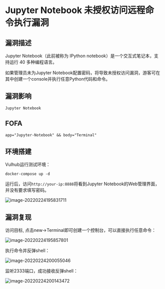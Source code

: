 # Jupyter Notebook 未授权访问远程命令执行漏洞

## 漏洞描述

Jupyter Notebook（此前被称为 IPython notebook）是一个交互式笔记本，支持运行 40 多种编程语言。

如果管理员未为Jupyter Notebook配置密码，将导致未授权访问漏洞，游客可在其中创建一个console并执行任意Python代码和命令。

## 漏洞影响

```
Jupyter Notebook
```

## FOFA

```
app="Jupyter-Notebook" && body="Terminal"
```

## 环境搭建

Vulhub运行测试环境：

```
docker-compose up -d
```

运行后，访问`http://your-ip:8888`将看到Jupyter Notebook的Web管理界面，并没有要求填写密码。

![image-20220224195831711](https://typora-1308934770.cos.ap-beijing.myqcloud.com/202202241958784.png)

## 漏洞复现

访问目标, 点击new→Terminal即可创建一个控制台，可以直接执行任意命令：

![image-20220224195857801](https://typora-1308934770.cos.ap-beijing.myqcloud.com/202202241958870.png)

执行命令并反弹shell：

![image-20220224200055046](https://typora-1308934770.cos.ap-beijing.myqcloud.com/202202242000102.png)

监听2333端口，成功接收反弹shell：

![image-20220224200143472](https://typora-1308934770.cos.ap-beijing.myqcloud.com/202202242001536.png)
